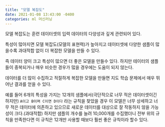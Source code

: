 ```yaml
---
title: "모델 복잡도"
date: 2021-01-08 13:43:00 -0400
categories: ml 머신러닝
---
```

모델 복잡도는 훈련 데이터셋의 입력 데이터의 다양성과 깊게 관련되어 있다.

특성이 많아지면 모델 복잡도(모델의 표현력)가 높아지고 데이터셋에 다양한 샘플이 많을수록 과대적합 없이 더 복잡한 모델을 만들 수 있다. 

즉 데이터 양이 크고 특성이 많으면 더 좋은 모델을 만들수 있다. 하지만 테이터의 샘플들이 중복되거나 매우 비슷한 경우가 많을 경우에는 도움이 되지 않는다.

데이터를 더 많이 수집하고 적절하게 복잡한 모델을 만들면 지도 학습 문제에서 매우 뛰어난 결과를 얻을 수 있다.

예를 들어 6개의 특성을 가지는 12개의 샘플에서(극단적으로 너무 적은 데이터셋이긴 하지만) `A이고 B이며 C이면 D이다` 라는 규칙을 찾았을 경우 
이 모델은 너무 상세하고 너무 적은 데이터에 의존하고 있으므로 새로운 데이터를 대상으로 잘 작동하지 않을 가능성이 크다.(과대적합)
하지만 샘플의 개수를 늘려 10,000개를 수집했더니 전부 위의 규칙을 만족한다면 이 규칙은 12개만 사용할 때보다 훨씬 좋은 규칙이라 할수 있다. 
